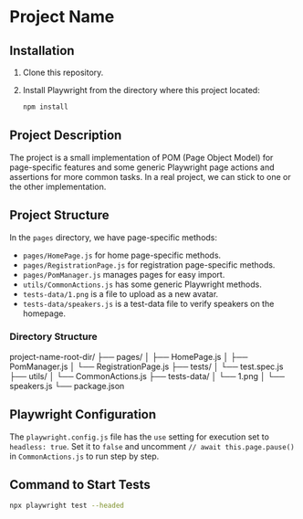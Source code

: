 # Project Name

## Installation
1. Clone this repository.

1. Install Playwright from the directory where this project located:
    ```sh
    npm install
    ```

## Project Description

The project is a small implementation of POM (Page Object Model) for page-specific features and some generic Playwright page actions and assertions for more common tasks. In a real project, we can stick to one or the other implementation.

## Project Structure

In the `pages` directory, we have page-specific methods:
- `pages/HomePage.js` for home page-specific methods.
- `pages/RegistrationPage.js` for registration page-specific methods.
- `pages/PomManager.js` manages pages for easy import.
- `utils/CommonActions.js` has some generic Playwright methods.
- `tests-data/1.png` is a file to upload as a new avatar.
- `tests-data/speakers.js` is a test-data file to verify speakers on the homepage.

### Directory Structure

project-name-root-dir/
├── pages/
│ ├── HomePage.js
│ ├── PomManager.js
│ └── RegistrationPage.js
├── tests/
│ └── test.spec.js
├── utils/
│ └── CommonActions.js
├── tests-data/
│ └── 1.png
│ └── speakers.js
└── package.json

## Playwright Configuration

The `playwright.config.js` file has the `use` setting for execution set to `headless: true`. Set it to `false` and uncomment `// await this.page.pause()` in `CommonActions.js` to run step by step.

## Command to Start Tests

```sh
npx playwright test --headed

